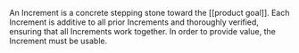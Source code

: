 An Increment is a concrete stepping stone toward the [[product goal]]. Each Increment is additive to all prior Increments and thoroughly verified, ensuring that all Increments work together. In order to provide value, the Increment must be usable.